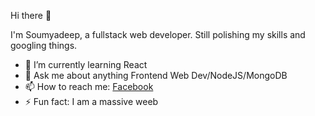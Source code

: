  Hi there 👋
 
 I'm Soumyadeep, a fullstack web developer. Still polishing my skills and googling things.

- 🌱 I’m currently learning React
- 💬 Ask me about anything Frontend Web Dev/NodeJS/MongoDB
- 📫 How to reach me: <a href="https://www.facebook.com/soumyadeep.bhattacharya.167">Facebook</a>
- ⚡ Fun fact: I am a massive weeb

